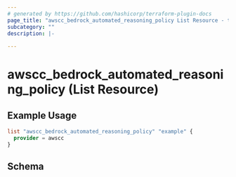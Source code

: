 ```yaml
---
# generated by https://github.com/hashicorp/terraform-plugin-docs
page_title: "awscc_bedrock_automated_reasoning_policy List Resource - terraform-provider-awscc"
subcategory: ""
description: |-
  
---
```


# awscc_bedrock_automated_reasoning_policy (List Resource)



## Example Usage

```terraform
list "awscc_bedrock_automated_reasoning_policy" "example" {
  provider = awscc
}
```

<!-- schema generated by tfplugindocs -->
## Schema
